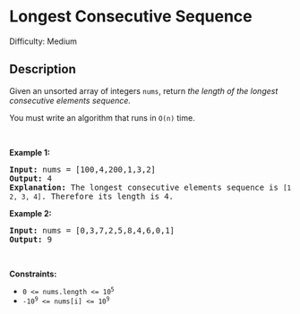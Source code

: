 # Longest Consecutive Sequence

Difficulty: Medium
## Description
<p>Given an unsorted array of integers <code>nums</code>, return <em>the length of the longest consecutive elements sequence.</em></p>
<p>You must write an algorithm that runs in <code>O(n)</code> time.</p>
<p> </p>
<p><strong class="example">Example 1:</strong></p>
<pre><strong>Input:</strong> nums = [100,4,200,1,3,2]
<strong>Output:</strong> 4
<strong>Explanation:</strong> The longest consecutive elements sequence is <code>[1, 2, 3, 4]</code>. Therefore its length is 4.
</pre>
<p><strong class="example">Example 2:</strong></p>
<pre><strong>Input:</strong> nums = [0,3,7,2,5,8,4,6,0,1]
<strong>Output:</strong> 9
</pre>
<p> </p>
<p><strong>Constraints:</strong></p>
<ul>
<li><code>0 &lt;= nums.length &lt;= 10<sup>5</sup></code></li>
<li><code>-10<sup>9</sup> &lt;= nums[i] &lt;= 10<sup>9</sup></code></li>
</ul>
